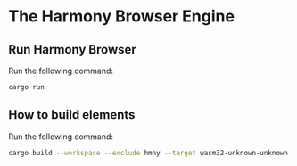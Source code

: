 # The Harmony Browser Engine

## Run Harmony Browser 

Run the following command:

```sh
cargo run
```

## How to build elements

Run the following command:

```sh
cargo build --workspace --exclude hmny --target wasm32-unknown-unknown -r
```

